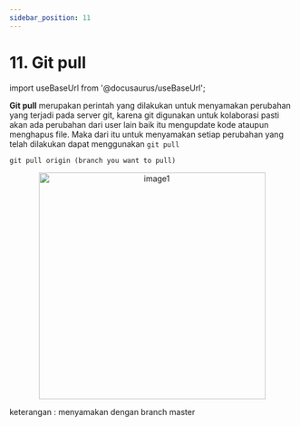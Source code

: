 ```yaml
---
sidebar_position: 11
---
```


# 11. Git pull

import useBaseUrl from '@docusaurus/useBaseUrl';

**Git pull** merupakan perintah yang dilakukan untuk menyamakan perubahan yang terjadi pada server git, karena git digunakan untuk kolaborasi pasti akan ada perubahan dari user lain baik itu mengupdate kode ataupun menghapus file. Maka dari itu untuk menyamakan setiap perubahan yang telah dilakukan dapat menggunakan `git pull`

```shell
git pull origin (branch you want to pull)
```

<center>
<img alt="image1" src={useBaseUrl('img/docs/git30.png')} height="400px"/>
</center>

keterangan : menyamakan dengan branch master
